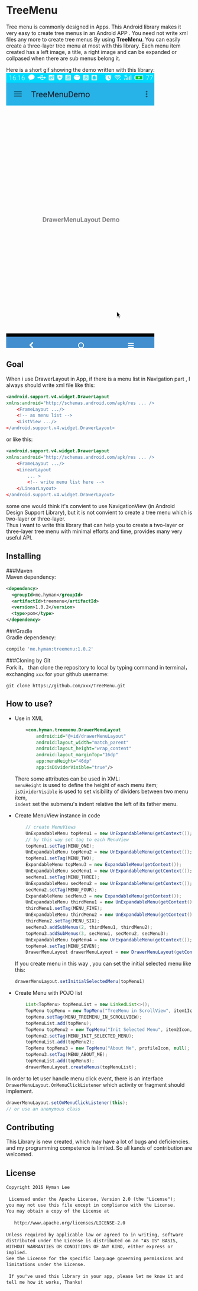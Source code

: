 TreeMenu
=================
Tree menu is commonly designed in Apps. This Android library makes it very easy to create tree menus in an Android APP . You need not write xml files any more to create tree menus By using **TreeMenu**. You can easily create a three-layer tree menu at most with this library. Each menu item created has a left image, a title, a right image and can be expanded or collpased when there are sub menus belong it.  

Here is a short gif showing the demo written with this library:  
![treemenu demo](./TreeMenuDemo.gif) 


Goal
----
When i use DrawerLayout in App, if there is a menu list in Navigation part , I always should write xml file like this:  
```XML
<android.support.v4.widget.DrawerLayout
xmlns:android="http://schemas.android.com/apk/res ... />  
	<FrameLayout .../>  
	<!-- as menu list -->
    <ListView .../>
</android.support.v4.widget.DrawerLayout>
```  
or like this:  

```XML
<android.support.v4.widget.DrawerLayout
xmlns:android="http://schemas.android.com/apk/res ... />  
	<FrameLayout .../>  
    <LinearLayout
		... >
		<!-- write menu list here -->
    </LinearLayout>
</android.support.v4.widget.DrawerLayout>
```    
some one would think it's convient to use NavigationView (in Android Design Support Library), but it is not convient to create a tree menu which is two-layer or three-layer.  
Thus i want to write this library that can help you to create a two-layer or three-layer tree menu with minimal efforts and time, provides many very useful API.

Installing
----
###Maven  
Maven dependency:
```XML  
<dependency>
  <groupId>me.hyman</groupId>
  <artifactId>treemenu</artifactId>
  <version>1.0.2</version>
  <type>pom</type>
</dependency>
```  

###Gradle  
Gradle dependency:
```groovy  
compile 'me.hyman:treemenu:1.0.2'
```
###Cloning by Git  
Fork it， than clone the repository to local by typing command in terminal，exchanging `xxx` for your github username:   
```shell  
git clone https://github.com/xxx/TreeMenu.git
```


How to use?
----
* Use in XML
	
	```XML
		<com.hyman.treemenu.DrawerMenuLayout
            android:id="@+id/drawerMenuLayout"
            android:layout_width="match_parent"
            android:layout_height="wrap_content"
            android:layout_marginTop="16dp"
            app:menuHeight="46dp"
            app:isDividerVisible="true"/>
	``` 
	 
	There some attributes can be used in XML:   
	`menuHeight` is used to define the height of each menu item;  
	`isDividerVisible` is used to set visibility of dividers between two menu item,  
	`indent` set the submenu's indent relative the left of its father menu.		
	
* Create MenuView instance in code  
	```JAVA
		// create MenuViews
        UnExpandableMenu topMenu1 = new UnExpandableMenu(getContext());
        // by this way set tag to each MenuView
        topMenu1.setTag(MENU_ONE);
        UnExpandableMenu topMenu2 = new UnExpandableMenu(getContext());
        topMenu1.setTag(MENU_TWO);
        ExpandableMenu topMenu3 = new ExpandableMenu(getContext());
        UnExpandableMenu secMenu1 = new UnExpandableMenu(getContext());
        secMenu1.setTag(MENU_THREE);
        UnExpandableMenu secMenu2 = new UnExpandableMenu(getContext());
        secMenu2.setTag(MENU_FOUR);
        ExpandableMenu secMenu3 = new ExpandableMenu(getContext());
        UnExpandableMenu thirdMenu1 = new UnExpandableMenu(getContext());
        thirdMenu1.setTag(MENU_FIVE);
        UnExpandableMenu thirdMenu2 = new UnExpandableMenu(getContext());
        thirdMenu2.setTag(MENU_SIX);
        secMenu3.addSubMenus(2, thirdMenu1, thirdMenu2);
        topMenu3.addSubMenus(3, secMenu1, secMenu2, secMenu3);
        UnExpandableMenu topMenu4 = new UnExpandableMenu(getContext());
        topMenu4.setTag(MENU_SEVEN);
        DrawerMenuLayout drawerMenuLayout = new DrawerMenuLayout(getContext());
	```  
	If you create menu in this way , you can set the initial selected menu like this:    
	
	```JAVA    
	drawerMenuLayout.setInitialSelectedMenu(topMenu1)
	```
	
* Create Menu with POJO list  
	```JAVA  
		List<TopMenu> topMenuList = new LinkedList<>();
        TopMenu topMenu = new TopMenu("TreeMenu in ScrollView", item1Icon, null);
        topMenu.setTag(MENU_TREEMENU_IN_SCROLLVIEW);
        topMenuList.add(topMenu);
        TopMenu topMenu2 = new TopMenu("Init Selected Menu", item2Icon, null);
        topMenu2.setTag(MENU_INIT_SELECTED_MENU);
        topMenuList.add(topMenu2);
        TopMenu topMenu3 = new TopMenu("About Me", profileIcon, null);
        topMenu3.setTag(MENU_ABOUT_ME);
        topMenuList.add(topMenu3);
        drawerMenuLayout.createMenus(topMenuList);
	```
	
 In order to let user handle menu click event, there is an  interface `DrawerMenuLayout.OnMenuClickListener` which activity or fragment should implement.  
 ```JAVA
 drawerMenuLayout.setOnMenuClickListener(this);
 // or use an anonymous class
 ```

Contributing
----
This Library is new created, which may have a lot of bugs and deficiencies. and my programming competence is limited. So all kands of contribution are welcomed.  

License
----
```
Copyright 2016 Hyman Lee  
 
 Licensed under the Apache License, Version 2.0 (the "License");
you may not use this file except in compliance with the License.
You may obtain a copy of the License at

   http://www.apache.org/licenses/LICENSE-2.0

Unless required by applicable law or agreed to in writing, software
distributed under the License is distributed on an "AS IS" BASIS,
WITHOUT WARRANTIES OR CONDITIONS OF ANY KIND, either express or implied.
See the License for the specific language governing permissions and
limitations under the License.
   
 If you've used this library in your app, please let me know it and tell me how it works, Thanks!  
 ```


